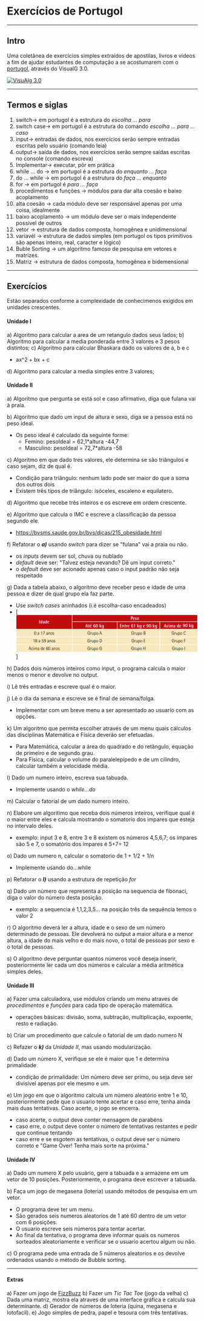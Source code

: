 # Exercícios de Portugol
---
## Intro   

Uma coletânea de exercícios simples extraídos de apostilas, livros e vídeos a fim de ajudar estudantes de computação a se acostumarem com o [portugol](https://pt.wikipedia.org/wiki/Portugol), através do VisualG 3.0.

[![VisuAlg 3.0](http://visualg3.com.br/wp-content/uploads/2017/04/cropped-logo-1.png)](http://visualg3.com.br/)

---

## Termos e siglas
1. switch-> em portugol é a estrutura do _escolha ... para_
2. switch case-> em portugol é a estrutura do comando _escolha ... para ... caso_
3. input-> entradas de dados, nos exercícios serão sempre entradas escritas pelo usuário (comando leia)
4. output-> saída de dados, nos exercícios serão sempre saídas escritas no console (comando escreva)
5. Implementar-> executar, pôr em prática
6. while ... do -> em portugol é a estrutura do _enquanto ... faça_
7. do ... while -> em portugol é a estrutura do _faça ... enquanto_
8. for -> em portugol é _para ... faça_
9. procedimentos e funções -> módulos para dar alta coesão e baixo acoplamento
10. alta coesão -> cada módulo deve ser responsável apenas por uma coisa, idealmente
11. baixo acoplamento -> um módulo deve ser o mais independente possível de outros
12. vetor -> estrutura de dados composta, homogênea e unidimensional
13. variavél -> estrutura de dados simples (em portugol os tipos primitivos são apenas inteiro, real, caracter e lógico)
14. Buble Sorting -> um algorítmo famoso de pesquisa em vetores e matrizes.
15. Matriz -> estrutura de dados composta, homogênea e bidemensional

---

## Exercícios

Estão separados conforme a complexidade de conhecimenos exigidos em unidades crescentes.


#### Unidade I
a) Algoritmo para calcular a area de um retangulo dados seus lados;
b) Algoritmo para calcular a media ponderada entre 3 valores e 3 pesos distintos;
c) Algoritmo para calcular Bhaskara dado os valores de a, b e c
- ax^2 + bx + c

d) Algoritmo para calcular a media simples entre 3 valores;

#### Unidade II

a) Algoritmo que pergunta se está sol e caso afirmativo, diga que fulana vai à praia.

b) Algoritmo que dado um input de altura e sexo, diga se a pessoa está no peso ideal.
- Os peso ideal é calculado da seguinte forme:
	- Femino:  pesoIdeal = 62,1*altura -44,7
	- Masculino:  pesoIdeal = 72,7*altura -58

c) Algoritmo em que dado tres valores, ele determina se são triângulos e caso sejam, diz de qual é.
- Condição para triângulo: nenhum lado pode ser maior do que a soma dos outros dois
- Existem três tipos de triângulo: isóceles, escaleno e equilatero.
   

d) Algoritmo que recebe três inteiros e os escreve em ordem crescente.

e) Algoritmo que calcula o IMC e escreve a classificação da pessoa segundo ele.
- https://bvsms.saude.gov.br/bvs/dicas/215_obesidade.html

f) Refatorar o **_a)_** usando _switch_ para dizer se "fulana" vai a praia ou não.
- os _inputs_ devem ser sol, chuva ou nublado
- _default_ deve ser: "Talvez esteja nevando? Dê um input correto."
- o _default_ deve ser acionado apenas caso o input padrão não seja respeitado

g) Dada a tabela abaixo, o algoritmo deve receber peso e idade de uma pessoa e dizer de qual grupo ela faz parte.
- Use _switch cases_ aninhados (i.é escolha-caso encadeados)
- [![Tabela-1](./tabela1.png)]

h) Dados dois números inteiros como input, o programa calcula o maior menos o menor e devolve no output.

i) Lê três entradas e escreve qual é o maior.

j) Lê o dia da semana e escreve se é final de semana/folga.
- Implementar com um breve menu a ser apresentado ao usuario com as opções.

k) Um algoritmo que permita escolher através de um menu quais cálculos das disciplinas Matemática e Física deverão ser efetuadas.
- Para Matemática, calcular a área do quadrado e do retângulo, equação de primeiro e de segundo grau.
- Para Física, calcular o volume do paralelepípedo e de um cilindro, calcular também a velocidade média.

l) Dado um numero inteiro, escreva sua tabuada.
- Implemente usando o _while...do_

m) Calcular o fatorial de um dado numero inteiro.

n) Elabore um algoritimo que receba dois números inteiros, verifique qual é
o maior entre eles e calcula mostrando o somatorio dos impares que esteja
no intervalo deles.
- exemplo: input 3 e 8, entre 3 e 8 existem os números 4,5,6,7; os ímpares são 5 e 7, o somatório dos ímpares é 5+7= 12

o) Dado um numero n, calcular o somatorio de 1 + 1/2 + 1/n
- Implemente usando do...while

p) Refatorar o **_l)_** usando a estrutura de repetição _for_

q) Dado um número que representa a posição na sequencia de fibonaci, diga o
valor do número desta posição.
- exemplo: a sequencia é 1,1,2,3,5... na posição três da sequência temos o valor 2

r) O algoritmo deverá ler a altura, idade e o sexo de um número determinado de pessoas. Ele devolverá no output a maior altura e a menor altura, a idade do mais velho e do mais novo, o total de pessoas por sexo e o total de pessoas.

s) O algoritmo deve perguntar quantos números você deseja inserir, posteriormente ler cada um dos números e calcular a média aritmética simples deles.


#### Unidade III
a) Fazer uma calculadora, use módulos criando um menu atraves de
_procedimentos_ e _funções_ para cada tipo de operação matemática.
- operações básicas: divisão, soma, subtração, multiplicação, expoente, resto e radiação.

b) Criar um procedimento que calcule o fatorial de um dado numero N

c) Refazer o **_k)_** da _Unidade II_, mas usando modularização.

d) Dado um número X, verifique se ele é maior que 1 e determina primalidade
- condição de primalidade: Um número deve ser primo, ou seja deve ser divisível apenas por ele mesmo e um.

e) Um jogo em que o algoritmo calcula um número aleatório entre 1 e 10, posteriormente pede que o usuario tente acertar e caso erre, tenha
ainda mais duas tentativas. Caso acerte, o jogo se encerra.
- caso acerte, o output deve conter mensagem de parabéns
- caso erre, o output deve conter o número de tentativas restantes e pedir que continue tentando
- caso erre e se esgotem as tentativas, o output deve ser o número correto e "Game Over! Tenha mais sorte na próxima."

#### Unidade IV
a) Dado um numero X pelo usuário, gere a tabuada e a armazene em um vetor
de 10 posições. Posteriormente, o programa deve escrever a tabuada.

b) Faça um jogo de megasena (loteria) usando métodos de pesquisa em
um vetor.
- O programa deve ter um menu.
- São gerados seis numeros aleatorios de 1 até 60 dentro de um
vetor com 6 posições.
- O usuario escreve seis números para tentar acertar.
- Ao final da tentativa, o programa deve informar quais os numeros
sorteados aleatoriamente e verificar se o usuario acertou algum ou não.

c) O programa pede uma entrada de 5 números aleatorios e os devolve
ordenados usando o método de Bubble sorting.
   
---
   
#### Extras
a) Fazer um jogo de [FizzBuzz](https://en.wikipedia.org/wiki/Fizz_buzz)
b) Fazer um _Tic Tac Toe_ (jogo da velha)
c) Dada uma matriz, mostra ela atraves de uma interface gráfica e calcula sua determinante.
d) Gerador de números de loteria (quina, megasena e lotofacil).
e) Jogo simples de pedra, papel e tesoura com três tentativas.

